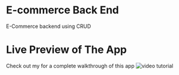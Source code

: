 # E-commerce Back End 

E-Commerce backend using CRUD

# Live Preview of The App

Check out my  for a complete walkthrough of this app ![video tutorial](asset\Commerce.gif)

